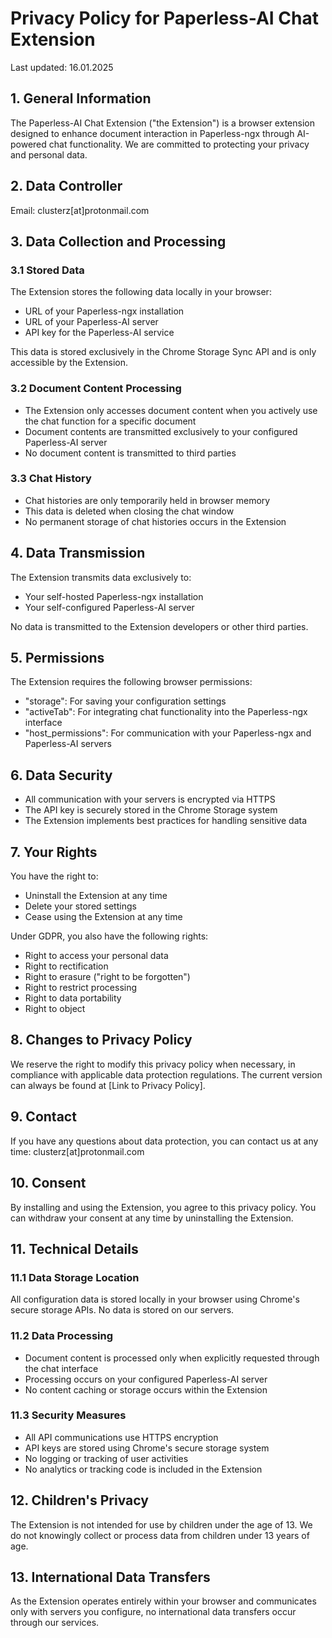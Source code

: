 # Privacy Policy for Paperless-AI Chat Extension

Last updated: 16.01.2025

## 1. General Information

The Paperless-AI Chat Extension ("the Extension") is a browser extension designed to enhance document interaction in Paperless-ngx through AI-powered chat functionality. We are committed to protecting your privacy and personal data.

## 2. Data Controller

Email: clusterz[at]protonmail.com

## 3. Data Collection and Processing

### 3.1 Stored Data

The Extension stores the following data locally in your browser:

- URL of your Paperless-ngx installation
- URL of your Paperless-AI server
- API key for the Paperless-AI service

This data is stored exclusively in the Chrome Storage Sync API and is only accessible by the Extension.

### 3.2 Document Content Processing

- The Extension only accesses document content when you actively use the chat function for a specific document
- Document contents are transmitted exclusively to your configured Paperless-AI server
- No document content is transmitted to third parties

### 3.3 Chat History

- Chat histories are only temporarily held in browser memory
- This data is deleted when closing the chat window
- No permanent storage of chat histories occurs in the Extension

## 4. Data Transmission

The Extension transmits data exclusively to:

- Your self-hosted Paperless-ngx installation
- Your self-configured Paperless-AI server

No data is transmitted to the Extension developers or other third parties.

## 5. Permissions

The Extension requires the following browser permissions:

- "storage": For saving your configuration settings
- "activeTab": For integrating chat functionality into the Paperless-ngx interface
- "host_permissions": For communication with your Paperless-ngx and Paperless-AI servers

## 6. Data Security

- All communication with your servers is encrypted via HTTPS
- The API key is securely stored in the Chrome Storage system
- The Extension implements best practices for handling sensitive data

## 7. Your Rights

You have the right to:

- Uninstall the Extension at any time
- Delete your stored settings
- Cease using the Extension at any time

Under GDPR, you also have the following rights:

- Right to access your personal data
- Right to rectification
- Right to erasure ("right to be forgotten")
- Right to restrict processing
- Right to data portability
- Right to object

## 8. Changes to Privacy Policy

We reserve the right to modify this privacy policy when necessary, in compliance with applicable data protection regulations. The current version can always be found at [Link to Privacy Policy].

## 9. Contact

If you have any questions about data protection, you can contact us at any time:
clusterz[at]protonmail.com

## 10. Consent

By installing and using the Extension, you agree to this privacy policy. You can withdraw your consent at any time by uninstalling the Extension.

## 11. Technical Details

### 11.1 Data Storage Location

All configuration data is stored locally in your browser using Chrome's secure storage APIs. No data is stored on our servers.

### 11.2 Data Processing

- Document content is processed only when explicitly requested through the chat interface
- Processing occurs on your configured Paperless-AI server
- No content caching or storage occurs within the Extension

### 11.3 Security Measures

- All API communications use HTTPS encryption
- API keys are stored using Chrome's secure storage system
- No logging or tracking of user activities
- No analytics or tracking code is included in the Extension

## 12. Children's Privacy

The Extension is not intended for use by children under the age of 13. We do not knowingly collect or process data from children under 13 years of age.

## 13. International Data Transfers

As the Extension operates entirely within your browser and communicates only with servers you configure, no international data transfers occur through our services.
